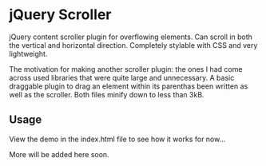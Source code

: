 jQuery Scroller
===============

jQuery content scroller plugin for overflowing elements. Can scroll in both the vertical and horizontal direction. 
Completely stylable with CSS and very lightweight.

The motivation for making another scroller plugin: the ones I had come across used libraries that were quite large 
and unnecessary. A basic draggable plugin to drag an element within its parenthas been written as well as the scroller. 
Both files minify down to less than 3kB.

Usage
-----
View the demo in the index.html file to see how it works for now...

More will be added here soon.